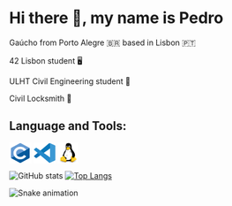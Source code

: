 # Hi there 👋, my name is Pedro
Gaúcho from Porto Alegre 🇧🇷 based in Lisbon 🇵🇹

42 Lisbon student  🖥️

ULHT Civil Engineering student 👷

Civil Locksmith 🧱 

## Language and Tools:

<img align="center" alt="PJV-C" height="37" width="40" src="https://raw.githubusercontent.com/devicons/devicon/master/icons/c/c-original.svg"> <img align="center" alt="PJV-VS " height="37" width="40" src="https://raw.githubusercontent.com/devicons/devicon/master/icons/vscode/vscode-original.svg"> <img align="center" alt="PJV-LINUX" height="37" width="37" src="https://raw.githubusercontent.com/devicons/devicon/master/icons/linux/linux-original.svg">




![GitHub stats](https://github-readme-stats.vercel.app/api?username=PCallegaro&show_icons=true)  [![Top Langs](https://github-readme-stats.vercel.app/api/top-langs/?username=PCallegaro)](https://github.com/anuraghazra/github-readme-stats)  

 ![Snake animation](https://github.com/pcallegaro/pcallegaro/blob/output/github-contribution-grid-snake.svg)
